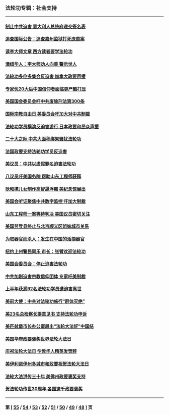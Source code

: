 ### 法轮功专辑：社会支持
---
#### [制止中共迫害 意大利人总统府递交签名表](../../pages/nf4386/n13933726.md?03020430) 
#### [追查国际公告：追查嘉州监狱打死庞勋案](../../pages/nf4386/n13933461.md?03020430) 
#### [读李大师文章 西方读者要学法轮功](../../pages/nf4386/n13925142.md?03020430) 
#### [澳纽华人：李大师劝人向善 警示世人](../../pages/nf4386/n13924146.md?03020430) 
#### [法轮功多伦多集会反迫害 加拿大政要声援](../../pages/nf4386/n13881303.md?03020430) 
#### [专家忧20大后中国信仰者面临更严酷打压](../../pages/nf4386/n13874993.md?03020430) 
#### [美国国会委员会吁中共废除刑法第300条](../../pages/nf4386/n13868121.md?03020430) 
#### [国际宗教自由日 美委员会吁加大对中共制裁](../../pages/nf4386/n13855021.md?03020430) 
#### [法轮功学员横滨反迫害游行 日本政要和民众声援](../../pages/nf4386/n13847132.md?03020430) 
#### [二十大之际 中共大面积绑架骚扰法轮功](../../pages/nf4386/n13846381.md?03020430) 
#### [法国政要支持法轮功学员反迫害](../../pages/nf4386/n13841970.md?03020430) 
#### [美议员：中共以虚假罪名迫害法轮功](../../pages/nf4386/n13841083.md?03020430) 
#### [八议员吁美国务院 帮助山东工程师获释](../../pages/nf4386/n13836379.md?03020430) 
#### [耿和携儿女制作高智晟浮雕 美纪念馆展出](../../pages/nf4386/n13829624.md?03020430) 
#### [美国会听证聚焦中共数字监控 吁加大制裁](../../pages/nf4386/n13825083.md?03020430) 
#### [山东工程师一案等待判决 美国议员密切关注](../../pages/nf4386/n13815065.md?03020430) 
#### [美国劳登县终止与北京顺义区姐妹城市关系](../../pages/nf4386/n13811030.md?03020430) 
#### [为取器官而杀人：发生在中国的活摘器官](../../pages/nf4386/n13794731.md?03020430) 
#### [纽约上州警民同乐 市长：张臂欢迎法轮功](../../pages/nf4386/n13794375.md?03020430) 
#### [美国会委员会：停止迫害法轮功](../../pages/nf4386/n13788164.md?03020430) 
#### [中共加剧迫害宗教信仰团体 专家吁美制裁](../../pages/nf4386/n13780252.md?03020430) 
#### [上半年获悉92名法轮功学员遭迫害离世](../../pages/nf4386/n13772701.md?03020430) 
#### [美前大使：中共对法轮功施行“群体灭绝”](../../pages/nf4386/n13771705.md?03020430) 
#### [美23名总检察长提意见书 支持法轮功申诉](../../pages/nf4386/n13766596.md?03020430) 
#### [美匹兹堡市长办公室展出“法轮大法好”中国结](../../pages/nf4386/n13749721.md?03020430) 
#### [美国华府政要褒奖世界法轮大法日](../../pages/nf4386/n13743770.md?03020430) 
#### [庆祝法轮大法日 伦敦华人精英发贺辞](../../pages/nf4386/n13741593.md?03020430) 
#### [美伊利诺伊州多城市和政要祝贺法轮大法日](../../pages/nf4386/n13737149.md?03020430) 
#### [法轮大法洪传三十年 美佛州政要褒奖支持](../../pages/nf4386/n13737103.md?03020430) 
#### [贺法轮功传世30周年 各国逾千政要褒奖](../../pages/nf4386/n13735828.md?03020430) 

---
#### 第 [ [55](./55.md?03020430) / [54](./54.md?03020430) / [53](./53.md?03020430) / [52](./52.md?03020430) / [51](./51.md?03020430) / [50](./50.md?03020430) / [49](./49.md?03020430) / [48](./48.md?03020430) ] 页
